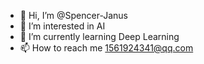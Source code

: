 - 👋 Hi, I’m @Spencer-Janus
- 👀 I’m interested in AI
- 🌱 I’m currently learning Deep Learning
- 📫 How to reach me 1561924341@qq.com

<!---
Spencer-Janus/Spencer-Janus is a ✨ special ✨ repository because its `README.md` (this file) appears on your GitHub profile.
You can click the Preview link to take a look at your changes.
--->
